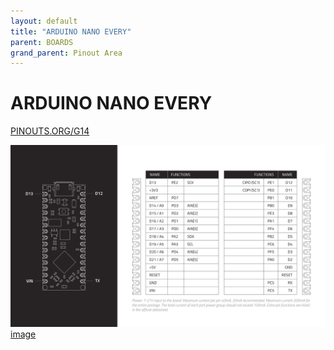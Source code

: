 ```yaml
---
layout: default
title: "ARDUINO NANO EVERY"
parent: BOARDS
grand_parent: Pinout Area
---
```


# ARDUINO NANO EVERY

<a href="https://www.PINOUTS.ORG/G14">PINOUTS.ORG/G14</a>

![image](./assets/71.png)  
[image](./assets/71.png)

